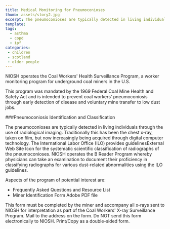 ```yaml
---
title: Medical Monitoring for Pneumoconioses
thumb: assets/story2.jpg
excerpt: The pneumoconioses are typically detected in living individuals through the use of radiological imaging, traditionally using chest x-ray.
template: 
tags:
  - asthma
  - copd
  - ipf
categories:
 - children
 - scotland  
 - older people
---
```


<p class="intro">NIOSH operates the Coal Workers' Health Surveillance Program, a worker monitoring program for underground coal miners in the U.S.</p>

This program was mandated by the 1969 Federal Coal Mine Health and Safety Act and is intended to prevent coal workers’ pneumoconiosis through early detection of disease and voluntary mine transfer to low dust jobs. 


###Pneumoconiosis Identification and Classification

The pneumoconioses are typically detected in living individuals through the use of radiological imaging. Traditionally this has been the chest x-ray, taken on film, but now increasingly being acquired through digital computer technology. The International Labor Office (ILO) provides guidelinesExternal Web Site Icon for the systematic scientific classification of radiographs of the pneumoconioses. NIOSH operates the B Reader Program whereby physicians can take an examination to document their proficiency in classifying radiographs for various dust-related abnormalities using the ILO guidelines.

Aspects of the program of potential interest are:

* Frequently Asked Questions and Resource List
* Miner Identification Form Adobe PDF file

This form must be completed by the miner and accompany all x-rays sent to NIOSH for interpretation as part of the Coal Workers' X-ray Surveillance Program. Mail to the address on the form. Do NOT send this form electronically to NIOSH. Print/Copy as a double-sided form.
